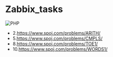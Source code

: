 # Zabbix_tasks
![PHP](https://img.shields.io/static/v1?label=PHP&message=7.4.29&color=<COLOR>)


- 2.<https://www.spoj.com/problems/ARITH/>
- 5.<https://www.spoj.com/problems/CMPLS/>
- 8.<https://www.spoj.com/problems/TOE1/>
- 10.<https://www.spoj.com/problems/WORDS1/>
